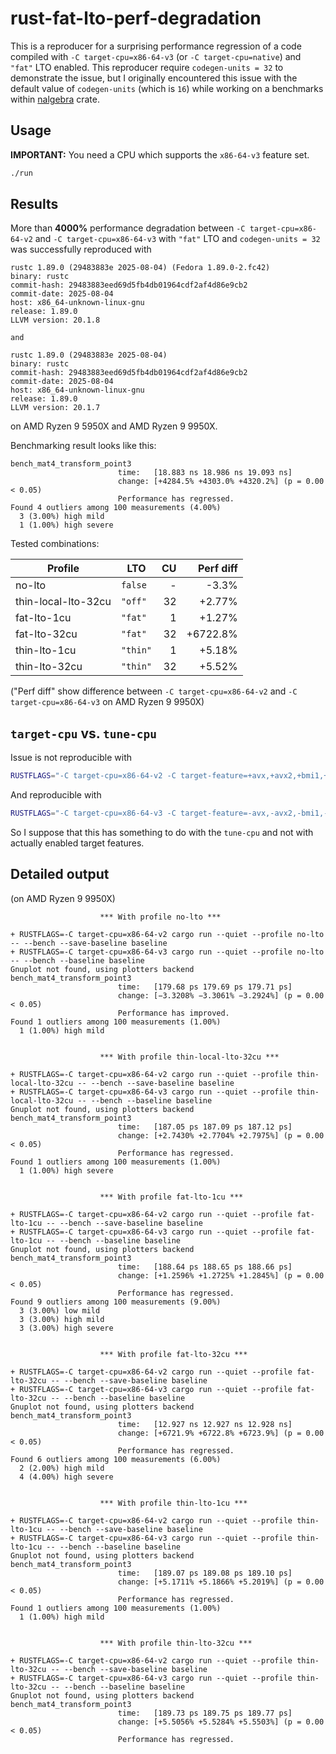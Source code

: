# rust-fat-lto-perf-degradation

This is a reproducer for a surprising performance regression of a code
compiled with `-C target-cpu=x86-64-v3` (or `-C target-cpu=native`) and
`"fat"` LTO enabled. This reproducer require `codegen-units = 32` to
demonstrate the issue, but I originally encountered this issue with the
default value of `codegen-units` (which is `16`) while working on a
benchmarks within [nalgebra](https://github.com/sebcrozet/nalgebra)
crate.

## Usage

**IMPORTANT:** You need a CPU which supports the `x86-64-v3` feature set.

```bash
./run
```

## Results

More than **4000%** performance degradation between `-C target-cpu=x86-64-v2`
and `-C target-cpu=x86-64-v3` with `"fat"` LTO and `codegen-units = 32`
was successfully reproduced with

```text
rustc 1.89.0 (29483883e 2025-08-04) (Fedora 1.89.0-2.fc42)
binary: rustc
commit-hash: 29483883eed69d5fb4db01964cdf2af4d86e9cb2
commit-date: 2025-08-04
host: x86_64-unknown-linux-gnu
release: 1.89.0
LLVM version: 20.1.8

and

rustc 1.89.0 (29483883e 2025-08-04)
binary: rustc
commit-hash: 29483883eed69d5fb4db01964cdf2af4d86e9cb2
commit-date: 2025-08-04
host: x86_64-unknown-linux-gnu
release: 1.89.0
LLVM version: 20.1.7
```

on AMD Ryzen 9 5950X and AMD Ryzen 9 9950X.

Benchmarking result looks like this:

```text
bench_mat4_transform_point3
                        time:   [18.883 ns 18.986 ns 19.093 ns]
                        change: [+4284.5% +4303.0% +4320.2%] (p = 0.00 < 0.05)
                        Performance has regressed.
Found 4 outliers among 100 measurements (4.00%)
  3 (3.00%) high mild
  1 (1.00%) high severe
```

Tested combinations:

| Profile | LTO | CU | Perf diff |
|---------|-----|----:|----------:|
| no-lto | `false` | - | -3.3% |
| thin-local-lto-32cu | `"off"` | 32 | +2.77% |
| fat-lto-1cu | `"fat"` | 1 | +1.27% |
| fat-lto-32cu | `"fat"` | 32 | +6722.8% |
| thin-lto-1cu | `"thin"` | 1 | +5.18% |
| thin-lto-32cu | `"thin"` | 32 | +5.52% |

("Perf diff" show difference between `-C target-cpu=x86-64-v2`
and `-C target-cpu=x86-64-v3` on AMD Ryzen 9 9950X)

## `target-cpu` vs. `tune-cpu`

Issue is not reproducible with

```bash
RUSTFLAGS="-C target-cpu=x86-64-v2 -C target-feature=+avx,+avx2,+bmi1,+bmi2,+f16c,+fma,+lzcnt,+movbe,+xsave"
```

And reproducible with

```bash
RUSTFLAGS="-C target-cpu=x86-64-v3 -C target-feature=-avx,-avx2,-bmi1,-bmi2,-f16c,-fma,-lzcnt,-movbe,-xsave" cargo run --quiet --profile "fat-lto-32cu" -- --bench --baseline baseline
```

So I suppose that this has something to do with the `tune-cpu` and not with actually enabled target features.

## Detailed output

(on AMD Ryzen 9 9950X)

```text
                    *** With profile no-lto ***

+ RUSTFLAGS=-C target-cpu=x86-64-v2 cargo run --quiet --profile no-lto -- --bench --save-baseline baseline
+ RUSTFLAGS=-C target-cpu=x86-64-v3 cargo run --quiet --profile no-lto -- --bench --baseline baseline
Gnuplot not found, using plotters backend
bench_mat4_transform_point3
                        time:   [179.68 ps 179.69 ps 179.71 ps]
                        change: [−3.3208% −3.3061% −3.2924%] (p = 0.00 < 0.05)
                        Performance has improved.
Found 1 outliers among 100 measurements (1.00%)
  1 (1.00%) high mild


                    *** With profile thin-local-lto-32cu ***

+ RUSTFLAGS=-C target-cpu=x86-64-v2 cargo run --quiet --profile thin-local-lto-32cu -- --bench --save-baseline baseline
+ RUSTFLAGS=-C target-cpu=x86-64-v3 cargo run --quiet --profile thin-local-lto-32cu -- --bench --baseline baseline
Gnuplot not found, using plotters backend
bench_mat4_transform_point3
                        time:   [187.05 ps 187.09 ps 187.12 ps]
                        change: [+2.7430% +2.7704% +2.7975%] (p = 0.00 < 0.05)
                        Performance has regressed.
Found 1 outliers among 100 measurements (1.00%)
  1 (1.00%) high severe


                    *** With profile fat-lto-1cu ***

+ RUSTFLAGS=-C target-cpu=x86-64-v2 cargo run --quiet --profile fat-lto-1cu -- --bench --save-baseline baseline
+ RUSTFLAGS=-C target-cpu=x86-64-v3 cargo run --quiet --profile fat-lto-1cu -- --bench --baseline baseline
Gnuplot not found, using plotters backend
bench_mat4_transform_point3
                        time:   [188.64 ps 188.65 ps 188.66 ps]
                        change: [+1.2596% +1.2725% +1.2845%] (p = 0.00 < 0.05)
                        Performance has regressed.
Found 9 outliers among 100 measurements (9.00%)
  3 (3.00%) low mild
  3 (3.00%) high mild
  3 (3.00%) high severe


                    *** With profile fat-lto-32cu ***

+ RUSTFLAGS=-C target-cpu=x86-64-v2 cargo run --quiet --profile fat-lto-32cu -- --bench --save-baseline baseline
+ RUSTFLAGS=-C target-cpu=x86-64-v3 cargo run --quiet --profile fat-lto-32cu -- --bench --baseline baseline
Gnuplot not found, using plotters backend
bench_mat4_transform_point3
                        time:   [12.927 ns 12.927 ns 12.928 ns]
                        change: [+6721.9% +6722.8% +6723.9%] (p = 0.00 < 0.05)
                        Performance has regressed.
Found 6 outliers among 100 measurements (6.00%)
  2 (2.00%) high mild
  4 (4.00%) high severe


                    *** With profile thin-lto-1cu ***

+ RUSTFLAGS=-C target-cpu=x86-64-v2 cargo run --quiet --profile thin-lto-1cu -- --bench --save-baseline baseline
+ RUSTFLAGS=-C target-cpu=x86-64-v3 cargo run --quiet --profile thin-lto-1cu -- --bench --baseline baseline
Gnuplot not found, using plotters backend
bench_mat4_transform_point3
                        time:   [189.07 ps 189.08 ps 189.10 ps]
                        change: [+5.1711% +5.1866% +5.2019%] (p = 0.00 < 0.05)
                        Performance has regressed.
Found 1 outliers among 100 measurements (1.00%)
  1 (1.00%) high mild


                    *** With profile thin-lto-32cu ***

+ RUSTFLAGS=-C target-cpu=x86-64-v2 cargo run --quiet --profile thin-lto-32cu -- --bench --save-baseline baseline
+ RUSTFLAGS=-C target-cpu=x86-64-v3 cargo run --quiet --profile thin-lto-32cu -- --bench --baseline baseline
Gnuplot not found, using plotters backend
bench_mat4_transform_point3
                        time:   [189.73 ps 189.75 ps 189.77 ps]
                        change: [+5.5056% +5.5284% +5.5503%] (p = 0.00 < 0.05)
                        Performance has regressed.
```
